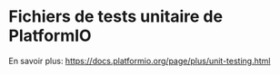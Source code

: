 # Fichiers de tests unitaire de PlatformIO

En savoir plus: https://docs.platformio.org/page/plus/unit-testing.html
